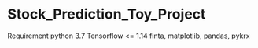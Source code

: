 # Stock_Prediction_Toy_Project

Requirement
python 3.7
Tensorflow <= 1.14
finta, matplotlib, pandas, pykrx
